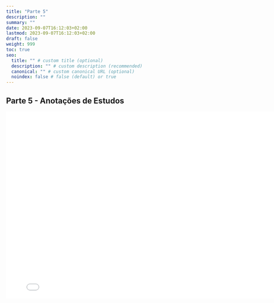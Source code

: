 ```yaml
---
title: "Parte 5"
description: ""
summary: ""
date: 2023-09-07T16:12:03+02:00
lastmod: 2023-09-07T16:12:03+02:00
draft: false
weight: 999
toc: true
seo:
  title: "" # custom title (optional)
  description: "" # custom description (recommended)
  canonical: "" # custom canonical URL (optional)
  noindex: false # false (default) or true
---
```


## Parte 5 - Anotações de Estudos

<iframe src="../../pdfs/Semana6.pdf" frameborder="0" width="800" height="510"></iframe>
